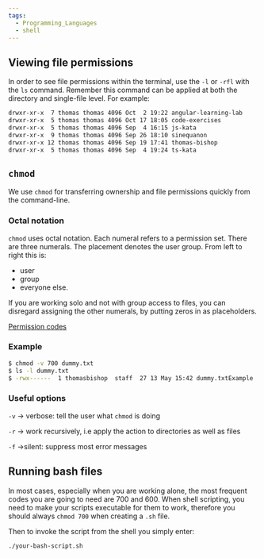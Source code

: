 ```yaml
---
tags:
  - Programming_Languages
  - shell
---
```


## Viewing file permissions

In order to see file permissions within the terminal, use the `-l` or `-rfl` with the `ls` command. Remember this command can be applied at both the directory and single-file level. For example:

````bash
drwxr-xr-x  7 thomas thomas 4096 Oct  2 19:22 angular-learning-lab
drwxr-xr-x  5 thomas thomas 4096 Oct 17 18:05 code-exercises
drwxr-xr-x  5 thomas thomas 4096 Sep  4 16:15 js-kata
drwxr-xr-x  9 thomas thomas 4096 Sep 26 18:10 sinequanon
drwxr-xr-x 12 thomas thomas 4096 Sep 19 17:41 thomas-bishop
drwxr-xr-x  5 thomas thomas 4096 Sep  4 19:24 ts-kata
````

## `chmod`

We use `chmod` for transferring ownership and file permissions quickly from the command-line.

### Octal notation

`chmod` uses octal notation. Each numeral refers to a permission set. There are three numerals. The placement denotes the user group. From left to right this is:

* user
* group
* everyone else.

If you are working solo and not with group access to files, you can disregard assigning the other numerals, by putting zeros in as placeholders.

[Permission codes](https://www.notion.so/685254916b2642f189e6316b876e09c9)

### Example

````bash
$ chmod -v 700 dummy.txt
$ ls -l dummy.txt
$ -rwx------  1 thomasbishop  staff  27 13 May 15:42 dummy.txtExample
````

### Useful options

`-v` → verbose: tell the user what `chmod` is doing

`-r` → work recursively, i.e apply the action to directories as well as files

`-f` →silent: suppress most error messages

## Running bash files

In most cases, especially when you are working alone, the most frequent codes you are going to need are 700 and 600. When shell scripting, you need to make your scripts executable for them to work, therefore you should always `chmod 700` when creating a `.sh` file.

Then to invoke the script from the shell you simply enter:

````bash
./your-bash-script.sh
````
